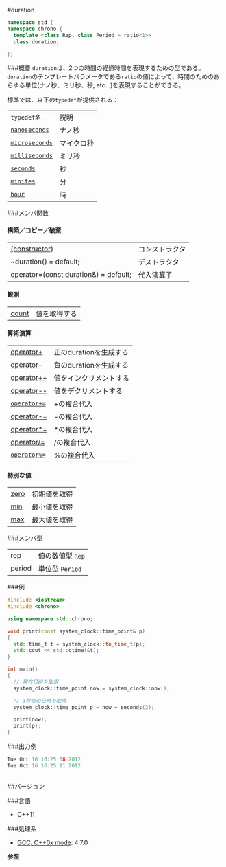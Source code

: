 #duration

```cpp
namespace std {
namespace chrono {
  template <class Rep, class Period = ratio<1>>
  class duration;

}}
```

###概要
`duration`は、2つの時間の経過時間を表現するための型である。
`duration`のテンプレートパラメータである`ratio`の値によって、時間のためのあらゆる単位(ナノ秒、ミリ秒、秒, etc...)を表現することができる。

標準では、以下の`typedef`が提供される：

| | |
|--------------------------------------------------------------------------------------------------------------|-----------------|
| `typedef名` | 説明 |
| [`nanoseconds`](/reference/chrono/nanoseconds.md) | ナノ秒 |
| [`microseconds`](/reference/chrono/microseconds.md) | マイクロ秒 |
| [`milliseconds`](/reference/chrono/milliseconds.md) | ミリ秒 |
| [`seconds`](/reference/chrono/seconds.md) | 秒 |
| [`minites`](/reference/chrono/minutes.md) | 分 |
| [`hour`](/reference/chrono/hours.md) | 時 |


###メンバ関数
<h4>構築／コピー／破棄</h4>

| | |
|-----------------------------------------------------------------------------------------------------------------------------------------------------|-----------------------|
| [(constructor)](./duration/duration.md) | コンストラクタ |
| ~duration() = default; | デストラクタ |
| operator=(const duration&) = default; | 代入演算子 |

<h4>観測</h4>

| | |
|------------------------------------------------------------------------------------------------------------------------------------------|--------------------|
| [count](./duration/count.md) | 値を取得する |


<h4>算術演算</h4>

| | |
|----------------------------------------------------------------------------------------------------------------------------------------------------------|-----------------------------------|
| [operator+](./duration/unary_add.md) | 正のdurationを生成する |
| [operator-](./duration/unary_substract.md) | 負のdurationを生成する |
| [operator++](./duration/increment.md) | 値をインクリメントする |
| [operator--](./duration/decrement.md) | 値をデクリメントする |
| [`operator+=`](./duration/add_assign.md) | +の複合代入 |
| [operator-=](./duration/substract_assign.md) | -の複合代入 |
| [operator*=](./duration/multiply_assign.md) | *の複合代入 |
| [operator/=](./duration/divide_assign.md) | /の複合代入 |
| [`operator%=`](./duration/modulo_assign.md) | %の複合代入 |


<h4>特別な値</h4>

| | |
|----------------------------------------------------------------------------------------------------------------------------------------|--------------------|
| [zero](./duration/zero.md) | 初期値を取得 |
| [min](./duration/min.md) | 最小値を取得 |
| [max](./duration/max.md) | 最大値を取得 |

###メンバ型

| | |
|---------------------------------------------------|----------------------------------|
| rep | 値の数値型 `Rep` |
| period | 単位型 `Period` |



###例

```cpp
#include <iostream>
#include <chrono>

using namespace std::chrono;

void print(const system_clock::time_point& p)
{
  std::time_t t = system_clock::to_time_t(p);
  std::cout << std::ctime(&t);
}

int main()
{
  // 現在日時を取得
  system_clock::time_point now = system_clock::now();

  // 3秒後の日時を取得
  system_clock::time_point p = now + seconds(3);

  print(now);
  print(p);
}
```

###出力例
```cpp
Tue Oct 16 16:25:08 2012
Tue Oct 16 16:25:11 2012
```

##



##バージョン

###言語

- C++11

###処理系

- [GCC, C++0x mode](/implementation#gcc.md): 4.7.0

<b>参照</b>

